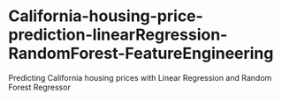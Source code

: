 # California-housing-price-prediction-linearRegression-RandomForest-FeatureEngineering
Predicting California housing prices with Linear Regression and Random Forest Regressor
